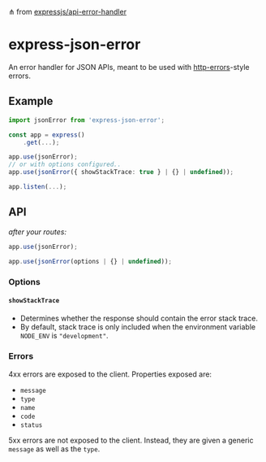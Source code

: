 ⋔ from [expressjs/api-error-handler](https://github.com/expressjs/api-error-handler/blob/master/index.js)

# express-json-error

An error handler for JSON APIs, meant to be used with [http-errors](https://github.com/jshttp/http-errors)-style errors.

## Example

```ts
import jsonError from 'express-json-error';

const app = express()
	.get(...);

app.use(jsonError);
// or with options configured..
app.use(jsonError({ showStackTrace: true } | {} | undefined));

app.listen(...);
```

## API

_after your routes:_

```ts
app.use(jsonError);
```

```ts
app.use(jsonError(options | {} | undefined));
```

### Options

#### `showStackTrace`

- Determines whether the response should contain the error stack trace.
- By default, stack trace is only included when the environment variable `NODE_ENV` is `"development"`.

### Errors

4xx errors are exposed to the client.
Properties exposed are:

- `message`
- `type`
- `name`
- `code`
- `status`

5xx errors are not exposed to the client.
Instead, they are given a generic `message` as well as the `type`.
